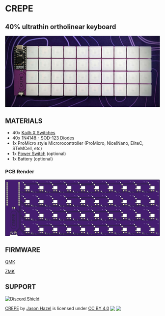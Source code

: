 # CREPE


## 40% ultrathin ortholinear keyboard

![render](rev0/images/built.jpg) 

## MATERIALS
- 40x [Kailh X Switches](https://mkultra.click/kailh-x-switches-and-keycaps/)
- 40x [1N4148 - SOD-123 Diodes](https://mkultra.click/diode-1n4148-sod-123f/)
- 1x ProMicro style Microrocontroller (ProMicro, Nice!Nano, EliteC, STeMCell, etc)
- 1x [Power Switch](https://mkultra.click/alps-ssss811101/) (optional)
- 1x Battery (optional)

### PCB Render

![render](images/rev0/crepe-top.png)

## FIRMWARE

[QMK](https://github.com/jasonhazel/qmk_hazel/tree/master/keyboards/jasonhazel/crepe)

[ZMK](https://github.com/jasonhazel/zmk-config/tree/master/config/boards/shields/crepe)

## SUPPORT
<a href='https://discord.gg/jP6hvgNN8r'>
<img src="https://discordapp.com/api/guilds/989552667330228374/widget.png?style=shield" alt="Discord Shield"/>
</a>


<p xmlns:cc="http://creativecommons.org/ns#" xmlns:dct="http://purl.org/dc/terms/"><a property="dct:title" rel="cc:attributionURL" href="https://github.com/jasonhazel/crepe">CREPE</a> by <a rel="cc:attributionURL dct:creator" property="cc:attributionName" href="https://github.com/jasonhazel">Jason Hazel</a> is licensed under <a href="http://creativecommons.org/licenses/by/4.0/?ref=chooser-v1" target="_blank" rel="license noopener noreferrer" style="display:inline-block;">CC BY 4.0<img style="height:22px!important;margin-left:3px;vertical-align:text-bottom;" src="https://mirrors.creativecommons.org/presskit/icons/cc.svg?ref=chooser-v1"><img style="height:22px!important;margin-left:3px;vertical-align:text-bottom;" src="https://mirrors.creativecommons.org/presskit/icons/by.svg?ref=chooser-v1"></a></p>

